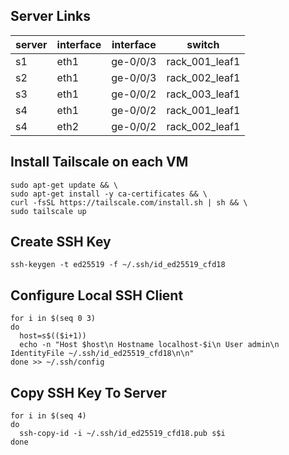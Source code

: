 ## Server Links

| server | interface | interface | switch         |
|--------|-----------|-----------|----------------|
| s1     | eth1      | ge-0/0/3  | rack_001_leaf1 |
| s2     | eth1      | ge-0/0/3  | rack_002_leaf1 |
| s3     | eth1      | ge-0/0/2  | rack_003_leaf1 |
| s4     | eth1      | ge-0/0/2  | rack_001_leaf1 |
| s4     | eth2      | ge-0/0/2  | rack_002_leaf1 |

## Install Tailscale on each VM
```shell
sudo apt-get update && \
sudo apt-get install -y ca-certificates && \
curl -fsSL https://tailscale.com/install.sh | sh && \
sudo tailscale up
```

## Create SSH Key
```shell
ssh-keygen -t ed25519 -f ~/.ssh/id_ed25519_cfd18
```

## Configure Local SSH Client
```shell
for i in $(seq 0 3)
do
  host=s$(($i+1))
  echo -n "Host $host\n Hostname localhost-$i\n User admin\n IdentityFile ~/.ssh/id_ed25519_cfd18\n\n"
done >> ~/.ssh/config
```

## Copy SSH Key To Server
```shell
for i in $(seq 4)
do
  ssh-copy-id -i ~/.ssh/id_ed25519_cfd18.pub s$i
done
```
